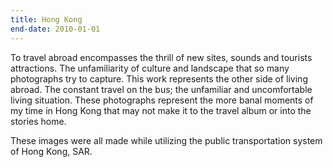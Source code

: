 ```yaml
---
title: Hong Kong
end-date: 2010-01-01
---
```


To travel abroad encompasses the thrill of new sites, sounds and tourists attractions. The unfamiliarity of culture and landscape that so many photographs try to capture. This work represents the other side of living abroad. The constant travel on the bus; the unfamiliar and uncomfortable living situation. These photographs represent the more banal moments of my time in Hong Kong that may not make it to the travel album or into the stories home.

These images were all made while utilizing the public transportation system of Hong Kong, SAR.
